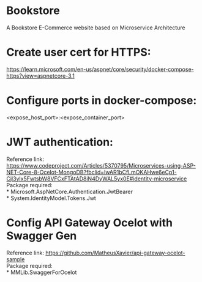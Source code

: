 # Bookstore
A Bookstore E-Commerce website based on Microservice Architecture 


# Create user cert for HTTPS:
https://learn.microsoft.com/en-us/aspnet/core/security/docker-compose-https?view=aspnetcore-3.1


# Configure ports in docker-compose:
<expose_host_port>:<expose_container_port>

# JWT authentication:

Reference link: https://www.codeproject.com/Articles/5370795/Microservices-using-ASP-NET-Core-8-Ocelot-MongoDB?fbclid=IwAR1bCfLmOKAHwe6eCp1-Cjl3yIx5FwtsbW8VFCxFTAtAD8iN4DyWAL5yx0E#identity-microservice<br/>
Package required:<br/>
	* Microsoft.AspNetCore.Authentication.JwtBearer<br/>
	* System.IdentityModel.Tokens.Jwt<br/> 


# Config API Gateway Ocelot with Swagger Gen
Reference link: https://github.com/MatheusXavier/api-gateway-ocelot-sample<br/>
Package required:<br/>
	* MMLib.SwaggerForOcelot<br/>

	